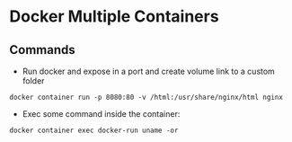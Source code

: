 # Docker Multiple Containers

## Commands

- Run docker and expose in a port and create volume link to a custom folder
```prompt
docker container run -p 8080:80 -v /html:/usr/share/nginx/html nginx
```

- Exec some command inside the container:
```prompt
docker container exec docker-run uname -or
```

